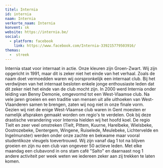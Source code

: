 ```yaml
---
titel: Internia
id: internia
naam: Internia
verkorte_naam: Internia
konvent: sk
website: https://internia.be/
social: 
  - platform: facebook
    link: https://www.facebook.com/Internia-339215779503916/
themas:
  -  streek
---
```

Internia staat voor internaat in actie. Onze kleuren zijn Groen-Zwart. Wij zijn opgericht in 1991, maar dit is zeker niet het einde van het verhaal. Zoals de naam doet vermoedden waren wij oorspronkelijk een internaat club. Bij het verdwijnen van het internaat besloten enkele jonge enthousiaste leden dat dit zeker niet het einde van de club mocht zijn. In 2000 werd Internia onder leiding van Benny Demonie, omgevormd tot een West-Vlaamse club. Na vele jaren groeien en een traditie van mensen uit alle uithoeken van West-Vlaanderen samen te brengen, zaten wij nog niet in onze finale vorm. Gezien wij niet de enige West-Vlaamse club waren in Gent moesten er namelijk afspraken gemaakt worden om regio's te verdelen. Ook bij deze drastische verandering voor Internia hielden wij het hoofd koel. De regio Tielt en zeer veel omstreken (Tielt, Pittem, Kuurne, Harelbeke, Wielsbeke, Oostrozebeke, Dentergem, Wingene, Ruiselede, Meulebeke, Lichtervelde en Ingelmunster) werden onder onze zachte en bekwame maar vooral studentikoze vleugels toevertrouwd. Wij zijn vanaf dag 1 tot na blijven groeien en zijn nu een club van ongeveer 50 actieve leden. Met elke maandag een clubavond in ons stam café "Salto" en daarnaast nog 1 andere activiteit per week weten we iedereen zeker aan zij trekken te laten komen.
